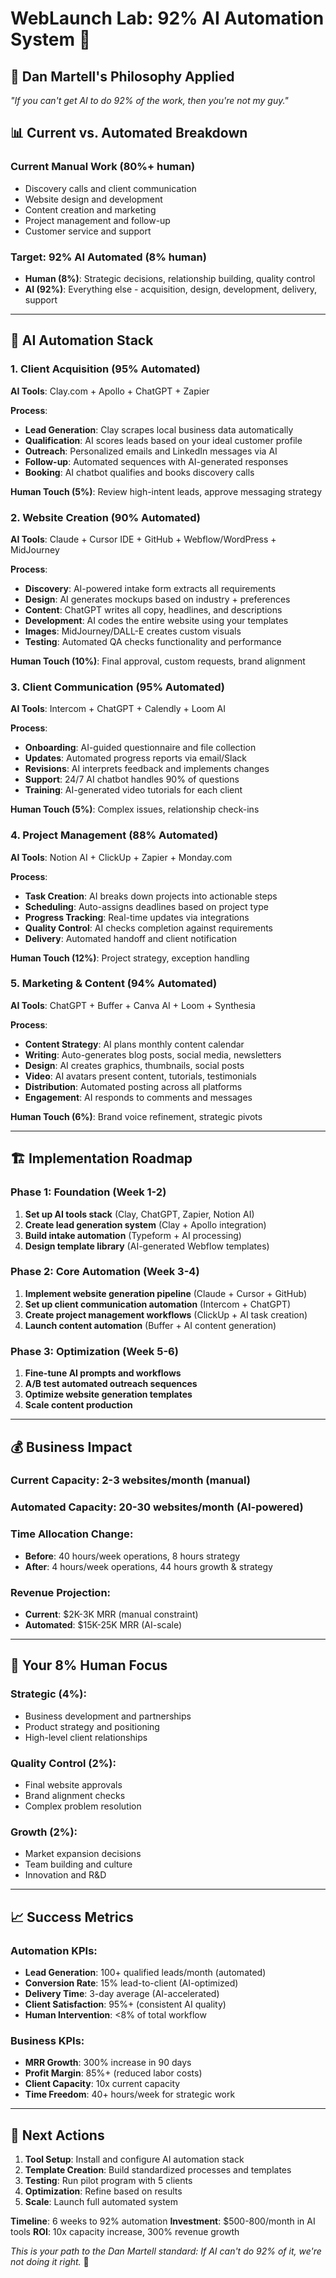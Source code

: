 # WebLaunch Lab: 92% AI Automation System 🤖

## 🎯 **Dan Martell's Philosophy Applied**
*"If you can't get AI to do 92% of the work, then you're not my guy."*

## 📊 **Current vs. Automated Breakdown**

### **Current Manual Work (80%+ human)**
- Discovery calls and client communication
- Website design and development
- Content creation and marketing
- Project management and follow-up
- Customer service and support

### **Target: 92% AI Automated (8% human)**
- **Human (8%)**: Strategic decisions, relationship building, quality control
- **AI (92%)**: Everything else - acquisition, design, development, delivery, support

---

## 🤖 **AI Automation Stack**

### **1. Client Acquisition (95% Automated)**
**AI Tools**: Clay.com + Apollo + ChatGPT + Zapier

**Process**:
- **Lead Generation**: Clay scrapes local business data automatically
- **Qualification**: AI scores leads based on your ideal customer profile
- **Outreach**: Personalized emails and LinkedIn messages via AI
- **Follow-up**: Automated sequences with AI-generated responses
- **Booking**: AI chatbot qualifies and books discovery calls

**Human Touch (5%)**: Review high-intent leads, approve messaging strategy

### **2. Website Creation (90% Automated)**
**AI Tools**: Claude + Cursor IDE + GitHub + Webflow/WordPress + MidJourney

**Process**:
- **Discovery**: AI-powered intake form extracts all requirements
- **Design**: AI generates mockups based on industry + preferences
- **Content**: ChatGPT writes all copy, headlines, and descriptions
- **Development**: AI codes the entire website using your templates
- **Images**: MidJourney/DALL-E creates custom visuals
- **Testing**: Automated QA checks functionality and performance

**Human Touch (10%)**: Final approval, custom requests, brand alignment

### **3. Client Communication (95% Automated)**
**AI Tools**: Intercom + ChatGPT + Calendly + Loom AI

**Process**:
- **Onboarding**: AI-guided questionnaire and file collection
- **Updates**: Automated progress reports via email/Slack
- **Revisions**: AI interprets feedback and implements changes
- **Support**: 24/7 AI chatbot handles 90% of questions
- **Training**: AI-generated video tutorials for each client

**Human Touch (5%)**: Complex issues, relationship check-ins

### **4. Project Management (88% Automated)**
**AI Tools**: Notion AI + ClickUp + Zapier + Monday.com

**Process**:
- **Task Creation**: AI breaks down projects into actionable steps
- **Scheduling**: Auto-assigns deadlines based on project type
- **Progress Tracking**: Real-time updates via integrations
- **Quality Control**: AI checks completion against requirements
- **Delivery**: Automated handoff and client notification

**Human Touch (12%)**: Project strategy, exception handling

### **5. Marketing & Content (94% Automated)**
**AI Tools**: ChatGPT + Buffer + Canva AI + Loom + Synthesia

**Process**:
- **Content Strategy**: AI plans monthly content calendar
- **Writing**: Auto-generates blog posts, social media, newsletters
- **Design**: AI creates graphics, thumbnails, social posts
- **Video**: AI avatars present content, tutorials, testimonials
- **Distribution**: Automated posting across all platforms
- **Engagement**: AI responds to comments and messages

**Human Touch (6%)**: Brand voice refinement, strategic pivots

---

## 🏗️ **Implementation Roadmap**

### **Phase 1: Foundation (Week 1-2)**
1. **Set up AI tools stack** (Clay, ChatGPT, Zapier, Notion AI)
2. **Create lead generation system** (Clay + Apollo integration)
3. **Build intake automation** (Typeform + AI processing)
4. **Design template library** (AI-generated Webflow templates)

### **Phase 2: Core Automation (Week 3-4)**
1. **Implement website generation pipeline** (Claude + Cursor + GitHub)
2. **Set up client communication automation** (Intercom + ChatGPT)
3. **Create project management workflows** (ClickUp + AI task creation)
4. **Launch content automation** (Buffer + AI content generation)

### **Phase 3: Optimization (Week 5-6)**
1. **Fine-tune AI prompts and workflows**
2. **A/B test automated outreach sequences**
3. **Optimize website generation templates**
4. **Scale content production**

---

## 💰 **Business Impact**

### **Current Capacity**: 2-3 websites/month (manual)
### **Automated Capacity**: 20-30 websites/month (AI-powered)

### **Time Allocation Change**:
- **Before**: 40 hours/week operations, 8 hours strategy
- **After**: 4 hours/week operations, 44 hours growth & strategy

### **Revenue Projection**:
- **Current**: $2K-3K MRR (manual constraint)
- **Automated**: $15K-25K MRR (AI-scale)

---

## 🎯 **Your 8% Human Focus**

### **Strategic (4%)**:
- Business development and partnerships
- Product strategy and positioning
- High-level client relationships

### **Quality Control (2%)**:
- Final website approvals
- Brand alignment checks
- Complex problem resolution

### **Growth (2%)**:
- Market expansion decisions
- Team building and culture
- Innovation and R&D

---

## 📈 **Success Metrics**

### **Automation KPIs**:
- **Lead Generation**: 100+ qualified leads/month (automated)
- **Conversion Rate**: 15% lead-to-client (AI-optimized)
- **Delivery Time**: 3-day average (AI-accelerated)
- **Client Satisfaction**: 95%+ (consistent AI quality)
- **Human Intervention**: <8% of total workflow

### **Business KPIs**:
- **MRR Growth**: 300% increase in 90 days
- **Profit Margin**: 85%+ (reduced labor costs)
- **Client Capacity**: 10x current capacity
- **Time Freedom**: 40+ hours/week for strategic work

---

## 🚀 **Next Actions**

1. **Tool Setup**: Install and configure AI automation stack
2. **Template Creation**: Build standardized processes and templates
3. **Testing**: Run pilot program with 5 clients
4. **Optimization**: Refine based on results
5. **Scale**: Launch full automated system

**Timeline**: 6 weeks to 92% automation
**Investment**: $500-800/month in AI tools
**ROI**: 10x capacity increase, 300% revenue growth

*This is your path to the Dan Martell standard: If AI can't do 92% of it, we're not doing it right.* 🎯